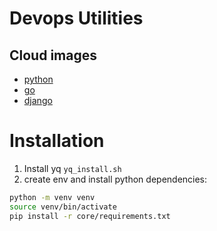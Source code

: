 # Devops Utilities

## Cloud images
- [python](/cloud-builders/python-common/readme.md)
- [go](/cloud-builders/go-common/readme.md)
- [django](/cloud-builders/django/readme.md)

# Installation

1. Install yq `yq_install.sh`
2. create env and install python dependencies:
```bash
python -m venv venv
source venv/bin/activate
pip install -r core/requirements.txt
```
